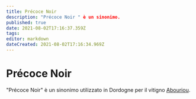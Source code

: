 ```yaml
---
title: Précoce Noir
description: "Précoce Noir " è un sinonimo.
published: true
date: 2021-08-02T17:16:37.359Z
tags: 
editor: markdown
dateCreated: 2021-08-02T17:16:34.969Z
---
```


# Précoce Noir
"Précoce Noir" è un sinonimo utilizzato in Dordogne per il vitigno [Abouriou](/vitigni/Francia/bacca-nera/abouriou).